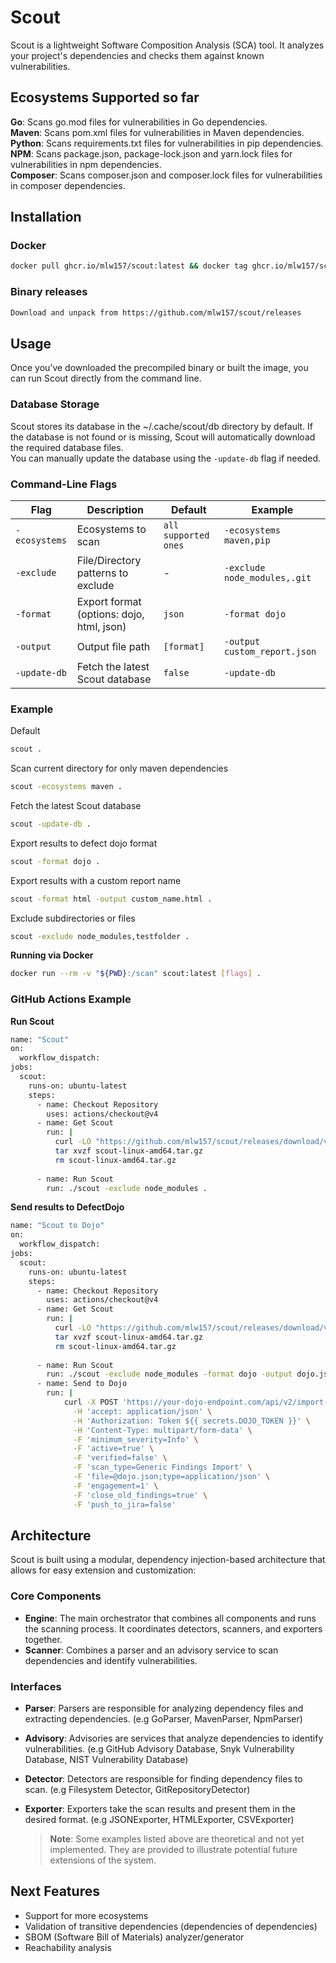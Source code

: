 # Scout

Scout is a lightweight Software Composition Analysis (SCA) tool. It analyzes your project's dependencies and checks them against known vulnerabilities.
## Ecosystems Supported so far

**Go**: Scans go.mod files for vulnerabilities in Go dependencies.<br/>
**Maven**: Scans pom.xml files for vulnerabilities in Maven dependencies.<br/>
**Python**: Scans requirements.txt files for vulnerabilities in pip dependencies.<br/>
**NPM**: Scans package.json, package-lock.json and yarn.lock files for vulnerabilities in npm dependencies.<br/>
**Composer**: Scans composer.json and composer.lock files for vulnerabilities in composer dependencies.<br/>

## Installation
### Docker

```bash
docker pull ghcr.io/mlw157/scout:latest && docker tag ghcr.io/mlw157/scout:latest scout:latest
```
### Binary releases
```bash
Download and unpack from https://github.com/mlw157/scout/releases
```
## Usage
Once you’ve downloaded the precompiled binary or built the image, you can run Scout directly from the command line.
### Database Storage
Scout stores its database in the ~/.cache/scout/db directory by default. If the database is not found or is missing, Scout will automatically download the required database files. <br/>
You can manually update the database using the ```-update-db``` flag if needed.
### Command-Line Flags

| Flag | Description | Default | Example |
| --- | --- | --- | --- |
| `-ecosystems` | Ecosystems to scan | `all supported ones` | `-ecosystems maven,pip` |
| `-exclude` | File/Directory patterns to exclude | - | `-exclude node_modules,.git` |
| `-format` | Export format (options: dojo, html, json) | `json` | `-format dojo` |
| `-output` | Output file path | `[format]` | `-output custom_report.json` |
| `-update-db` | Fetch the latest Scout database| `false` | `-update-db` |

### Example
Default
```bash
scout .
```
Scan current directory for only maven dependencies
```bash
scout -ecosystems maven .
```
Fetch the latest Scout database
```bash
scout -update-db .
```
Export results to defect dojo format
```bash
scout -format dojo .
```
Export results with a custom report name
```bash
scout -format html -output custom_name.html .
```
Exclude subdirectories or files
```bash
scout -exclude node_modules,testfolder .
```
**Running via Docker**
```bash
docker run --rm -v "${PWD}:/scan" scout:latest [flags] .
```
### GitHub Actions Example
**Run Scout**
```bash
name: "Scout"
on:
  workflow_dispatch:
jobs:
  scout:
    runs-on: ubuntu-latest
    steps:
      - name: Checkout Repository
        uses: actions/checkout@v4
      - name: Get Scout
        run: |
          curl -LO "https://github.com/mlw157/scout/releases/download/v0.1.1/scout-linux-amd64.tar.gz"
          tar xvzf scout-linux-amd64.tar.gz
          rm scout-linux-amd64.tar.gz
          
      - name: Run Scout
        run: ./scout -exclude node_modules .
```
**Send results to DefectDojo**
```bash
name: "Scout to Dojo"
on:
  workflow_dispatch:
jobs:
  scout:
    runs-on: ubuntu-latest
    steps:
      - name: Checkout Repository
        uses: actions/checkout@v4
      - name: Get Scout
        run: |
          curl -LO "https://github.com/mlw157/scout/releases/download/v0.1.1/scout-linux-amd64.tar.gz"
          tar xvzf scout-linux-amd64.tar.gz
          rm scout-linux-amd64.tar.gz
          
      - name: Run Scout
        run: ./scout -exclude node_modules -format dojo -output dojo.json .
      - name: Send to Dojo
        run: |
            curl -X POST 'https://your-dojo-endpoint.com/api/v2/import-scan/' \
              -H 'accept: application/json' \
              -H 'Authorization: Token ${{ secrets.DOJO_TOKEN }}' \
              -H 'Content-Type: multipart/form-data' \
              -F 'minimum_severity=Info' \
              -F 'active=true' \
              -F 'verified=false' \
              -F 'scan_type=Generic Findings Import' \
              -F 'file=@dojo.json;type=application/json' \
              -F 'engagement=1' \
              -F 'close_old_findings=true' \
              -F 'push_to_jira=false'
```

## Architecture
Scout is built using a modular, dependency injection-based architecture that allows for easy extension and customization:

### Core Components
- **Engine**: The main orchestrator that combines all components and runs the scanning process. It coordinates detectors, scanners, and exporters together.
- **Scanner**: Combines a parser and an advisory service to scan dependencies and identify vulnerabilities.

### Interfaces

- **Parser**: Parsers are responsible for analyzing dependency files and extracting dependencies. (e.g GoParser, MavenParser, NpmParser)
  
- **Advisory**: Advisories are services that analyze dependencies to identify vulnerabilities. (e.g GitHub Advisory Database, Snyk Vulnerability Database, NIST Vulnerability Database)

- **Detector**: Detectors are responsible for finding dependency files to scan. (e.g Filesystem Detector, GitRepositoryDetector)

- **Exporter**: Exporters take the scan results and present them in the desired format. (e.g JSONExporter, HTMLExporter, CSVExporter)
  
  > **Note**: Some examples listed above are theoretical and not yet implemented. They are provided to illustrate potential future extensions of the system.
  
## Next Features
- Support for more ecosystems
- Validation of transitive dependencies (dependencies of dependencies)  
- SBOM (Software Bill of Materials) analyzer/generator  
- Reachability analysis





